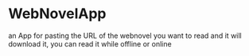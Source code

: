 # WebNovelApp
an App for pasting the URL of the webnovel you want to read and it will download it, you can read it while offline or online
